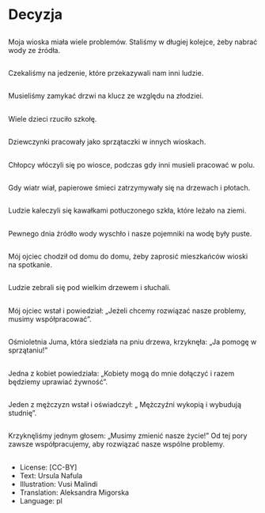 # Decyzja

##
Moja wioska miała wiele problemów. Staliśmy w długiej kolejce, żeby nabrać wody ze źródła.

##
Czekaliśmy na jedzenie, które przekazywali nam inni ludzie.

##
Musieliśmy zamykać drzwi na klucz ze względu na złodziei.

##
Wiele dzieci rzuciło szkołę.

##
Dziewczynki pracowały jako sprzątaczki w innych wioskach.

##
Chłopcy włóczyli się po wiosce, podczas gdy inni musieli pracować w polu.

##
Gdy wiatr wiał, papierowe śmieci zatrzymywały się na drzewach i płotach.

##
Ludzie kaleczyli się kawałkami potłuczonego szkła, które leżało na ziemi.

##
Pewnego dnia źródło wody wyschło i nasze pojemniki na wodę były puste.

##
Mój ojciec chodził od domu do domu, żeby zaprosić mieszkańców wioski na spotkanie.

##
Ludzie zebrali się pod wielkim drzewem i słuchali.

##
Mój ojciec wstał i powiedział: „Jeżeli chcemy rozwiązać nasze problemy, musimy współpracować”.

##
Ośmioletnia Juma, która siedziała na pniu drzewa, krzyknęła: „Ja pomogę w sprzątaniu!”

##
Jedna z kobiet powiedziała: „Kobiety mogą do mnie dołączyć i razem będziemy uprawiać żywność”.

##
Jeden z mężczyzn wstał i oświadczył: „ Mężczyźni wykopią i wybudują studnię”.

##
Krzyknęliśmy jednym głosem: „Musimy zmienić nasze życie!” Od tej pory zawsze współpracujemy, aby rozwiązać nasze wspólne problemy.

##
* License: [CC-BY]
* Text: Ursula Nafula
* Illustration: Vusi Malindi
* Translation: Aleksandra Migorska
* Language: pl
